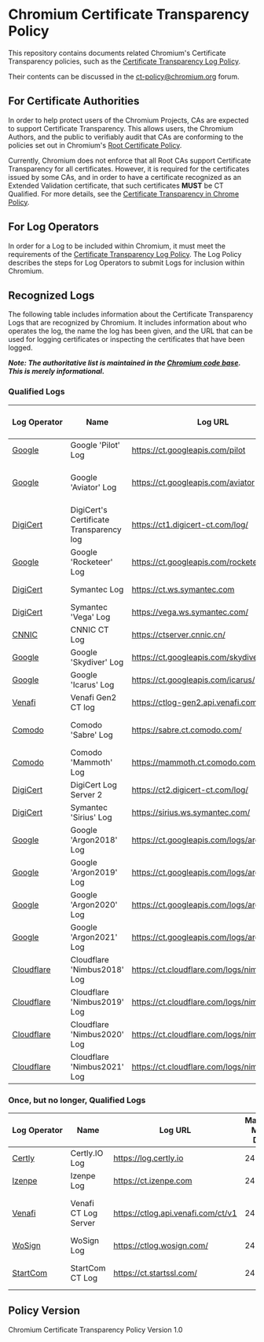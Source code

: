 # Chromium Certificate Transparency Policy

This repository contains documents related Chromium's Certificate Transparency
policies, such as the [Certificate Transparency Log Policy](log_policy.md).

Their contents can be discussed in the
[ct-policy@chromium.org](https://groups.google.com/a/chromium.org/forum/#!forum/ct-policy)
forum.

## For Certificate Authorities

In order to help protect users of the Chromium Projects, CAs are expected to
support Certificate Transparency. This allows users, the Chromium Authors, and
the public to verifiably audit that CAs are conforming to the policies set out
in Chromium's [Root Certificate Policy](https://www.chromium.org/Home/chromium-security/root-ca-policy).

Currently, Chromium does not enforce that all Root CAs support Certificate
Transparency for all certificates. However, it is required for the certificates
issued by some CAs, and in order to have a certificate recognized as an Extended
Validation certificate, that such certificates **MUST** be CT Qualified. For
more details, see the [Certificate Transparency in Chrome Policy](ct_policy.md).

## For Log Operators

In order for a Log to be included within Chromium, it must meet the
requirements of the [Certificate Transparency Log Policy](log_policy.md). The
Log Policy describes the steps for Log Operators to submit Logs for inclusion
within Chromium.

## Recognized Logs

The following table includes information about the Certificate Transparency Logs
that are recognized by Chromium. It includes information about who operates the
log, the name the log has been given, and the URL that can be used for logging
certificates or inspecting the certificates that have been logged.

**_Note: The authoritative list is maintained in the [Chromium code base](https://cs.chromium.org/chromium/src/net/data/ssl/certificate_transparency/log_list.json). This is merely informational._**

### Qualified Logs

| Log Operator | Name | Log URL | Maximum Merge Delay | Included Since |
| ------------ | ---- | ------- | ------------------- | -------------- |
|[Google](https://www.google.com)|Google 'Pilot' Log|https://ct.googleapis.com/pilot|24 hours|*Revision:* https://crrev.com/237785 <br/> Chrome: 35|
|[Google](https://www.google.com)|Google 'Aviator' Log|https://ct.googleapis.com/aviator|24 hours|*Revision:* https://crrev.com/237785 <br/> Chrome: 35 <br/> Note: Frozen (not accepting new certificates)|
|[DigiCert](https://www.digicert.com)|DigiCert's Certificate Transparency log|https://ct1.digicert-ct.com/log/|24 hours|*Revision:* https://crrev.com/309831 <br/> Chrome: 41|
|[Google](https://www.google.com)|Google 'Rocketeer' Log|https://ct.googleapis.com/rocketeer|24 hours|*Revision:* https://crrev.com/325382 <br/> Chrome: 43|
|[DigiCert](https://www.digicert.com)|Symantec Log|https://ct.ws.symantec.com|24 hours|*Revision:* https://crrev.com/483625 <br/> Chrome: 45|
|[DigiCert](https://www.digicert.com)|Symantec 'Vega' Log|https://vega.ws.symantec.com/|24 hours|*Revision:* https://crrev.com/376143 <br/> Chrome: 50|
|[CNNIC](https://cnnic.cn)|CNNIC CT Log|https://ctserver.cnnic.cn/|24 hours|*Revision:* https://crrev.com/396817 <br/> Chrome: 53|
|[Google](https://www.google.com)|Google 'Skydiver' Log|https://ct.googleapis.com/skydiver/|24 hours|*Revision:* https://crrev.com/429670 <br/> Chrome: 55|
|[Google](https://www.google.com)|Google 'Icarus' Log|https://ct.googleapis.com/icarus/|24 hours|*Revision:* https://crrev.com/429670 <br/> Chrome: 55|
|[Venafi](https://www.venafi.com)|Venafi Gen2 CT log|https://ctlog-gen2.api.venafi.com/|24 hours|*Revision:* https://crrev.com/471318 <br/> Chrome: 59|
|[Comodo](https://www.comodo.com)|Comodo 'Sabre' Log|https://sabre.ct.comodo.com/|24 hours|*Revision:* https://crrev.com/482145 <br/> Chrome: 60|
|[Comodo](https://www.comodo.com)|Comodo 'Mammoth' Log|https://mammoth.ct.comodo.com/|24 hours|*Revision:* https://crrev.com/482145 <br/> Chrome: 60|
|[DigiCert](https://www.digicert.com)|DigiCert Log Server 2|https://ct2.digicert-ct.com/log/|24 hours|*Revision:* https://crrev.com/481160 <br/> Chrome: 60|
|[DigiCert](https://www.digicert.com)|Symantec 'Sirius' Log|https://sirius.ws.symantec.com/|24 hours|*Revision:* https://crrev.com/481160 <br/> Chrome: 60|
|[Google](https://www.google.com)|Google 'Argon2018' Log|https://ct.googleapis.com/logs/argon2018/|24 hours|*Revision:* https://crrev.com/540254 <br/> Chrome: 65|
|[Google](https://www.google.com)|Google 'Argon2019' Log|https://ct.googleapis.com/logs/argon2019/|24 hours|*Revision:* https://crrev.com/540254 <br/> Chrome: 65|
|[Google](https://www.google.com)|Google 'Argon2020' Log|https://ct.googleapis.com/logs/argon2020/|24 hours|*Revision:* https://crrev.com/540254 <br/> Chrome: 65|
|[Google](https://www.google.com)|Google 'Argon2021' Log|https://ct.googleapis.com/logs/argon2021/|24 hours|*Revision:* https://crrev.com/540254 <br/> Chrome: 65|
|[Cloudflare](https://www.cloudflare.com)|Cloudflare 'Nimbus2018' Log|https://ct.cloudflare.com/logs/nimbus2018/|24 hours|*Revision:* https://crrev.com/540254 <br/> Chrome: 65|
|[Cloudflare](https://www.cloudflare.com)|Cloudflare 'Nimbus2019' Log|https://ct.cloudflare.com/logs/nimbus2019/|24 hours|*Revision:* https://crrev.com/540254 <br/> Chrome: 65|
|[Cloudflare](https://www.cloudflare.com)|Cloudflare 'Nimbus2020' Log|https://ct.cloudflare.com/logs/nimbus2020/|24 hours|*Revision:* https://crrev.com/540254 <br/> Chrome: 65|
|[Cloudflare](https://www.cloudflare.com)|Cloudflare 'Nimbus2021' Log|https://ct.cloudflare.com/logs/nimbus2021/|24 hours|*Revision:* https://crrev.com/540254 <br/> Chrome: 65|

### Once, but no longer, Qualified Logs

| Log Operator | Name | Log URL | Maximum Merge Delay | Included Since | Last Accepted SCT |
| ------------ | ---- | ------- | ------------------- | -------------- | ----------------- |
|[Certly](https://certly.io)|Certly.IO Log|https://log.certly.io|24 hours|*Revision:* https://crrev.com/325382 <br/> Chrome: 43 | 15 April 2016 00:00:00 UTC.|
|[Izenpe](https://www.izenpe.com)|Izenpe Log|https://ct.izenpe.com|24 hours|*Revision:* https://crrev.com/326301 <br/> Chrome: 44 | 30 May 2016 00:00:00 UTC.|
|[Venafi](https://www.venafi.com)|Venafi CT Log Server|https://ctlog.api.venafi.com/ct/v1|24 hours|*Revision:* https://crrev.com/349170 <br/> Chrome: 47 | Last Accepted SCT: 28 Feb 2017 18:42:26 UTC.|
|[WoSign](https://www.wosign.com/)|WoSign Log|https://ctlog.wosign.com/|24 hours|*Revision:* https://crrev.com/414378 <br/> Chrome: 54 | 12 Feb 2018 23:59:59 UTC.|
|[StartCom](https://www.startssl.com/)|StartCom CT Log|https://ct.startssl.com/|24 hours|*Revision:* https://crrev.com/414440 <br/> Chrome: 54 | 12 Feb 2018 23:59:59 UTC.|

## Policy Version
Chromium Certificate Transparency Policy Version 1.0
